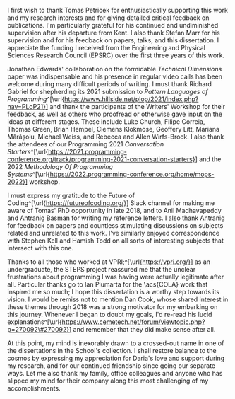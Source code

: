 I first wish to thank Tomas Petricek for enthusiastically supporting this work and my research interests and for giving detailed critical feedback on publications. I'm particularly grateful for his continued and undiminished supervision after his departure from Kent. I also thank Stefan Marr for his supervision and for his feedback on papers, talks, and this dissertation. I appreciate the funding I received from the Engineering and Physical Sciences Research Council (EPSRC) over the first three years of this work.

Jonathan Edwards' collaboration on the formidable *Technical Dimensions* paper was indispensable and his presence in regular video calls has been welcome during many difficult periods of writing. I must thank Richard Gabriel for shepherding its 2021 submission to *Pattern Languages of Programming*^[\url{https://www.hillside.net/plop/2021/index.php?nav=PLoP21}] and thank the participants of the Writers' Workshop for their feedback, as well as others who proofread or otherwise gave input on the ideas at different stages. These include Luke Church, Filipe Correia, Thomas Green, Brian Hempel, Clemens Klokmose, Geoffery Litt, Mariana Mărășoiu, Michael Weiss, and Rebecca and Allen Wirfs-Brock. I also thank the attendees of our Programming 2021 *Conversation Starters*^[\url{https://2021.programming-conference.org/track/programming-2021-conversation-starters}] and the 2022 *Methodology Of Programming Systems*^[\url{https://2022.programming-conference.org/home/mops-2022}] workshop.

I must express my gratitude to the Future of Coding^[\url{https://futureofcoding.org/}] Slack channel for making me aware of Tomas' PhD opportunity in late 2018, and to Anil Madhavapeddy and Antranig Basman for writing my reference letters. I also thank Antranig for feedback on papers and countless stimulating discussions on subjects related and unrelated to this work. I've similarly enjoyed correspondence with Stephen Kell and Hamish Todd on all sorts of interesting subjects that intersect with this one. 

Thanks to all those who worked at VPRI;^[\url{https://vpri.org/}] as an undergraduate, the STEPS project reassured me that the unclear frustrations about programming I was having were actually legitimate after all. Particular thanks go to Ian Piumarta for the \acs{COLA} work that inspired me so much; I hope this dissertation is a worthy step towards its vision. I would be remiss not to mention Dan Cook, whose shared interest in these themes through 2018 was a strong motivator for my embarking on this journey. Whenever I began to doubt my goals, I'd re-read his lucid explanations^[\url{https://www.cemetech.net/forum/viewtopic.php?p=270092\#270092}] and remember that they did make sense after all.

At this point, my mind is inexorably drawn to a crossed-out name in one of the dissertations in the School's collection. I shall restore balance to the cosmos by expressing my appreciation for Daria's love and support during my research, and for our continued friendship since going our separate ways. Let me also thank my family, office colleagues and anyone who has slipped my mind for their company along this most challenging of my accomplishments.
